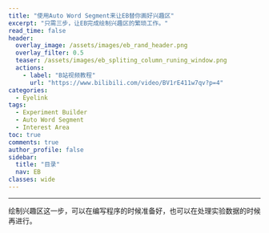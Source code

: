 ```yaml
---
title: "使用Auto Word Segment来让EB替你画好兴趣区"
excerpt: "只需三步，让EB完成绘制兴趣区的繁琐工作。"
read_time: false
header:
  overlay_image: /assets/images/eb_rand_header.png
  overlay_filter: 0.5
  teaser: /assets/images/eb_spliting_column_runing_window.png
  actions:
    - label: "B站视频教程"
      url: "https://www.bilibili.com/video/BV1rE411w7qv?p=4"
categories:
  - Eyelink
tags:
  - Experiment Builder
  - Auto Word Segment
  - Interest Area
toc: true
comments: true
author_profile: false
sidebar:
  title: "目录"
  nav: EB
classes: wide
---
```


---

绘制兴趣区这一步，可以在编写程序的时候准备好，也可以在处理实验数据的时候再进行。



# 